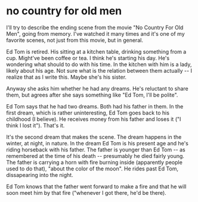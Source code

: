 # no country for old men

I'll try to describe the ending scene from the movie "No Country For Old Men", going from memory. I've watched it many times and it's one of my favorite scenes, not just from this movie, but in general. 

Ed Tom is retired. His sitting at a kitchen table, drinking something from a cup. Might've been coffee or tea. I think he's starting his day. He's wondering what should to do with his time. In the kitchen with him is a lady, likely about his age. Not sure what is the relation between them actually -- I realize that as I write this. Maybe she's his sister.

Anyway she asks him whether he had any dreams. He's reluctant to share them, but agrees after she says something like "Ed Tom, I'll be polite".

Ed Tom says that he had two dreams. Both had his father in them. In the first dream, which is rather uninteresting, Ed Tom goes back to his childhood (I believe). He receives money from his father and loses it ("I think I lost it"). That's it.

It's the second dream that makes the scene. The dream happens in the winter, at night, in nature. In the dream Ed Tom is his present age and he's riding horseback with his father. The father is younger than Ed Tom -- as remembered at the time of his death -- presumably he died fairly young. The father is carrying a horn with fire burning inside (apparently people used to do that), "about the color of the moon". He rides past Ed Tom, dissapearing into the night.

Ed Tom knows that the father went forward to make a fire and that he will soon meet him by that fire ("whenever I got there, he'd be there).

